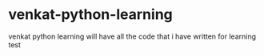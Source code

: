 # venkat-python-learning
venkat python learning
will have all the code that i have written for learning
test